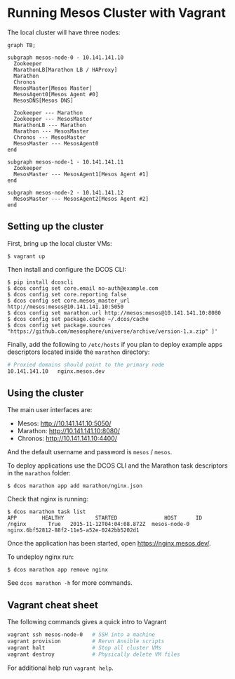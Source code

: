 # Running Mesos Cluster with Vagrant

<!-- toc -->

The local cluster will have three nodes:

```mermaid
graph TB;

subgraph mesos-node-0 - 10.141.141.10
  Zookeeper
  MarathonLB[Marathon LB / HAProxy]
  Marathon
  Chronos
  MesosMaster[Mesos Master]
  MesosAgent0[Mesos Agent #0]
  MesosDNS[Mesos DNS]

  Zookeeper --- Marathon
  Zookeeper --- MesosMaster
  MarathonLB --- Marathon
  Marathon --- MesosMaster
  Chronos --- MesosMaster
  MesosMaster --- MesosAgent0
end

subgraph mesos-node-1 - 10.141.141.11
  Zookeeper
  MesosMaster --- MesosAgent1[Mesos Agent #1]
end

subgraph mesos-node-2 - 10.141.141.12
  MesosMaster --- MesosAgent2[Mesos Agent #2]
end
```

## Setting up the cluster

First, bring up the local cluster VMs:

    $ vagrant up

Then install and configure the DCOS CLI:

    $ pip install dcoscli
    $ dcos config set core.email no-auth@example.com
    $ dcos config set core.reporting false
    $ dcos config set core.mesos_master_url http://mesos:mesos@10.141.141.10:5050
    $ dcos config set marathon.url http://mesos:mesos@10.141.141.10:8080
    $ dcos config set package.cache ~/.dcos/cache
    $ dcos config set package.sources "https://github.com/mesosphere/universe/archive/version-1.x.zip" ]'

Finally, add the following to `/etc/hosts` if you plan to deploy example apps
descriptors located inside the `marathon` directory:

```sh
# Proxied domains should point to the primary node
10.141.141.10   nginx.mesos.dev
```

## Using the cluster

The main user interfaces are:

 - Mesos:    http://10.141.141.10:5050/
 - Marathon: http://10.141.141.10:8080/
 - Chronos:  http://10.141.141.10:4400/

And the default username and password is `mesos` / `mesos`.

To deploy applications use the DCOS CLI and the Marathon task descriptors in the
`marathon` folder:

    $ dcos marathon app add marathon/nginx.json

Check that nginx is running:

    $ dcos marathon task list
    APP        HEALTHY          STARTED               HOST      ID
    /nginx       True   2015-11-12T04:04:08.872Z  mesos-node-0  nginx.6bf52812-88f2-11e5-a52e-0242bb5202d1

Once the application has been started, open https://nginx.mesos.dev/.

To undeploy nginx run:

    $ dcos marathon app remove nginx

See `dcos marathon -h` for more commands.

## Vagrant cheat sheet

The following commands gives a quick intro to Vagrant

```sh
vagrant ssh mesos-node-0   # SSH into a machine
vagrant provision          # Rerun Ansible scripts
vagrant halt               # Stop all cluster VMs
vagrant destroy            # Physically delete VM files
```

For additional help run `vagrant help`.
